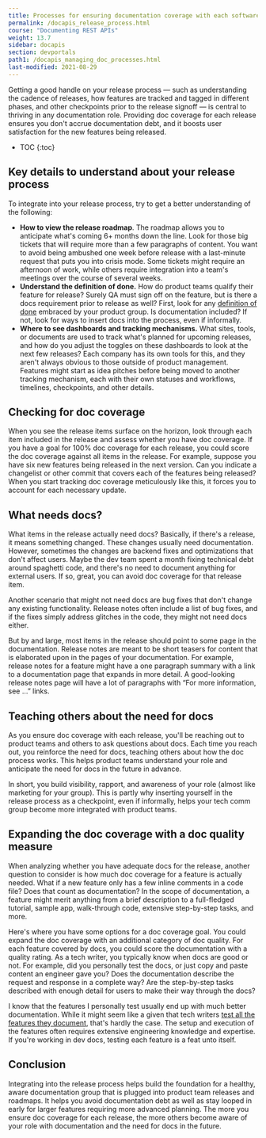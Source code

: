```yaml
---
title: Processes for ensuring documentation coverage with each software release
permalink: /docapis_release_process.html
course: "Documenting REST APIs"
weight: 13.7
sidebar: docapis
section: devportals
path1: /docapis_managing_doc_processes.html
last-modified: 2021-08-29
---
```


Getting a good handle on your release process &mdash; such as understanding the cadence of releases, how features are tracked and tagged in different phases, and other checkpoints prior to the release signoff &mdash; is central to thriving in any documentation role. Providing doc coverage for each release ensures you don't accrue documentation debt, and it boosts user satisfaction for the new features being released.

* TOC
{:toc}

## Key details to understand about your release process

To integrate into your release process, try to get a better understanding of the following:

* **How to view the release roadmap**. The roadmap allows you to anticipate what's coming 6+ months down the line. Look for those big tickets that will require more than a few paragraphs of content. You want to avoid being ambushed one week before release with a last-minute request that puts you into crisis mode. Some tickets might require an afternoon of work, while others require integration into a team's meetings over the course of several weeks.
* **Understand the definition of done.** How do product teams qualify their feature for release? Surely QA must sign off on the feature, but is there a docs requirement prior to release as well? First, look for any [definition of done](https://www.productplan.com/learn/agile-definition-of-done/) embraced by your product group. Is documentation included? If not, look for ways to insert docs into the process, even if informally.
* **Where to see dashboards and tracking mechanisms.** What sites, tools, or documents are used to track what's planned for upcoming releases, and how do you adjust the toggles on these dashboards to look at the next few releases? Each company has its own tools for this, and they aren't always obvious to those outside of product management. Features might start as idea pitches before being moved to another tracking mechanism, each with their own statuses and workflows, timelines, checkpoints, and other details.

## Checking for doc coverage

When you see the release items surface on the horizon, look through each item included in the release and assess whether you have doc coverage. If you have a goal for 100% doc coverage for each release, you could score the doc coverage against all items in the release. For example, suppose you have six new features being released in the next version. Can you indicate a changelist or other commit that covers each of the features being released? When you start tracking doc coverage meticulously like this, it forces you to account for each necessary update.

## What needs docs?

What items in the release actually need docs? Basically, if there's a release, it means something changed. These changes usually need documentation. However, sometimes the changes are backend fixes and optimizations that don't affect users. Maybe the dev team spent a month fixing technical debt around spaghetti code, and there's no need to document anything for external users. If so, great, you can avoid doc coverage for that release item.

Another scenario that might not need docs are bug fixes that don't change any existing functionality. Release notes often include a list of bug fixes, and if the fixes simply address glitches in the code, they might not need docs either.

But by and large, most items in the release should point to some page in the documentation. Release notes are meant to be short teasers for content that is elaborated upon in the pages of your documentation. For example, release notes for a feature might have a one paragraph summary with a link to a documentation page that expands in more detail. A good-looking release notes page will have a lot of paragraphs with “For more information, see ...” links.

## Teaching others about the need for docs

As you ensure doc coverage with each release, you'll be reaching out to product teams and others to ask questions about docs. Each time you reach out, you reinforce the need for docs, teaching others about how the doc process works. This helps product teams understand your role and anticipate the need for docs in the future in advance.

In short, you build visibility, rapport, and awareness of your role (almost like marketing for your group). This is partly why inserting yourself in the release process as a checkpoint, even if informally, helps your tech comm group become more integrated with product teams.

## Expanding the doc coverage with a doc quality measure

When analyzing whether you have adequate docs for the release, another question to consider is how much doc coverage for a feature is actually needed. What if a new feature only has a few inline comments in a code file? Does that count as documentation? In the scope of documentation, a feature might merit anything from a brief description to a full-fledged tutorial, sample app, walk-through code, extensive step-by-step tasks, and more.

Here's where you have some options for a doc coverage goal. You could expand the doc coverage with an additional category of doc quality. For each feature covered by docs, you could score the documentation with a quality rating. As a tech writer, you typically know when docs are good or not. For example, did you personally test the docs, or just copy and paste content an engineer gave you? Does the documentation describe the request and response in a complete way? Are the step-by-step tasks described with enough detail for users to make their way through the docs?

I know that the features I personally test usually end up with much better documentation. While it might seem like a given that tech writers [test all the features they document](testingdocs.html), that's hardly the case. The setup and execution of the features often requires extensive engineering knowledge and expertise. If you're working in dev docs, testing each feature is a feat unto itself.

## Conclusion

Integrating into the release process helps build the foundation for a healthy, aware documentation group that is plugged into product team releases and roadmaps. It helps you avoid documentation debt as well as stay looped in early for larger features requiring more advanced planning. The more you ensure doc coverage for each release, the more others become aware of your role with documentation and the need for docs in the future.
